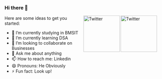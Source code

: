 ### Hi there 👋


<a href="https://twitter.com/SujalTweetsShit" target="_blank">
<img src="https://cdn2.iconfinder.com/data/icons/social-media-2199/64/social_media_isometric_6-twitter-512.png" height="120px" width="120px" alt="Twitter" align="right">
</a>
<a href="https://www.linkedin.com/in/sujal-patni-40808b222/" target="_blank">
<img src="https://cdn2.iconfinder.com/data/icons/social-media-2199/64/social_media_isometric_14-linkedin-512.png" height="120px" width="120px" alt="Twitter" align="right">
</a>

Here are some ideas to get you started:

- 🔭 I’m currently studying in BMSIT
- 🌱 I’m currently learning DSA
- 👯 I’m looking to collaborate on Businesses
- 💬 Ask me about anything
- 📫 How to reach me: Linkedin
- 😄 Pronouns: He Obviously
- ⚡ Fun fact: Look up!
